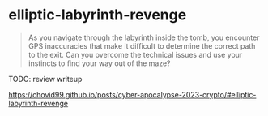 # elliptic-labyrinth-revenge

> As you navigate through the labyrinth inside the tomb, you encounter GPS inaccuracies that make it difficult to determine the correct path to the exit. 
> Can you overcome the technical issues and use your instincts to find your way out of the maze?

TODO: review writeup

https://chovid99.github.io/posts/cyber-apocalypse-2023-crypto/#elliptic-labyrinth-revenge
